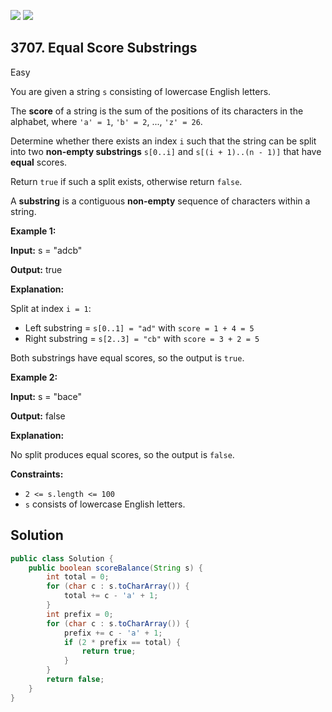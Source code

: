 [![](https://img.shields.io/github/stars/javadev/LeetCode-in-Java?label=Stars&style=flat-square)](https://github.com/javadev/LeetCode-in-Java)
[![](https://img.shields.io/github/forks/javadev/LeetCode-in-Java?label=Fork%20me%20on%20GitHub%20&style=flat-square)](https://github.com/javadev/LeetCode-in-Java/fork)

## 3707\. Equal Score Substrings

Easy

You are given a string `s` consisting of lowercase English letters.

The **score** of a string is the sum of the positions of its characters in the alphabet, where `'a' = 1`, `'b' = 2`, ..., `'z' = 26`.

Determine whether there exists an index `i` such that the string can be split into two **non-empty substrings** `s[0..i]` and `s[(i + 1)..(n - 1)]` that have **equal** scores.

Return `true` if such a split exists, otherwise return `false`.

A **substring** is a contiguous **non-empty** sequence of characters within a string.

**Example 1:**

**Input:** s = "adcb"

**Output:** true

**Explanation:**

Split at index `i = 1`:

*   Left substring = `s[0..1] = "ad"` with `score = 1 + 4 = 5`
*   Right substring = `s[2..3] = "cb"` with `score = 3 + 2 = 5`

Both substrings have equal scores, so the output is `true`.

**Example 2:**

**Input:** s = "bace"

**Output:** false

**Explanation:**

No split produces equal scores, so the output is `false`.

**Constraints:**

*   `2 <= s.length <= 100`
*   `s` consists of lowercase English letters.

## Solution

```java
public class Solution {
    public boolean scoreBalance(String s) {
        int total = 0;
        for (char c : s.toCharArray()) {
            total += c - 'a' + 1;
        }
        int prefix = 0;
        for (char c : s.toCharArray()) {
            prefix += c - 'a' + 1;
            if (2 * prefix == total) {
                return true;
            }
        }
        return false;
    }
}
```